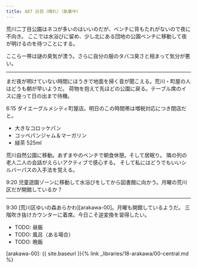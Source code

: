 ```yaml
---
title: 487 日目（晴れ）（執筆中）
---
```


荒川二丁目公園はネコが多いのはいいのだが、ベンチに背もたれがないので夜に不向き。
ここでは水浴びに留め、少し北にある団地の公園ベンチに移動して夜が明けるのを待つことにする。

ここら一帯は謎の臭気が漂う。さらに自分の服のタバコ臭さと相まって気分が悪い。

----

まだ夜が明けていない時間にほうきで地面を掃く音が聞こえる。荒川・町屋の人はどうも朝が早いようだ。
荷物を抱えて先ほどの公園に戻る。テーブル席のイスに座って日の出まで待機。

6:15 ダイエーグルメシティ町屋店。明日のこの時間帯は増税対応につき閉店だと。
* 大きなコロッケパン
* コッペパンジャム＆マーガリン
* 緑茶 525ml

荒川自然公園に移動。あずまやのベンチで朝食休憩。そして居眠り。
隣の列の老人二人の会話がえらいアクティブで感心する。
そして私にはどうでもいいシルバーパスの入手法を覚える。

9:20 児童遊園ゾーンに移動して水浴びをしてから図書館に向かう。月曜の荒川区だが開館しているか？

----

9:30 [荒川区ゆいの森あらかわ][arakawa-00]。月曜も開館しているようだ。
三階吹き抜けカウンターに着席。今日こそ逆変換を習得したい。

* TODO: 昼飯
* TODO: 風呂（ある場合）
* TODO: 晩飯

[arakawa-00]: {{ site.baseurl }}{% link _libraries/18-arakawa/00-central.md %}
